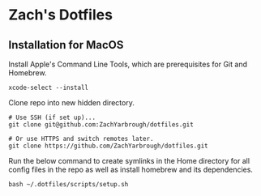 # Zach's Dotfiles

## Installation for MacOS

Install Apple's Command Line Tools, which are prerequisites for Git and Homebrew.
```
xcode-select --install
```

Clone repo into new hidden directory.
```
# Use SSH (if set up)...
git clone git@github.com:ZachYarbrough/dotfiles.git

# Or use HTTPS and switch remotes later.
git clone https://github.com/ZachYarbrough/dotfiles.git
```

Run the below command to create symlinks in the Home directory for all config files in the repo as well as install homebrew and its dependencies.
```
bash ~/.dotfiles/scripts/setup.sh
```
